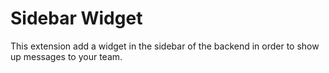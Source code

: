 Sidebar Widget
================

This extension add a widget in the sidebar of the backend in order to show up messages to your team.

